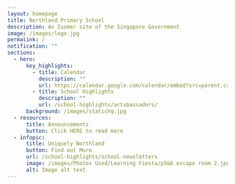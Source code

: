 ```yaml
---
layout: homepage
title: Northland Primary School
description: An Isomer site of the Singapore Government
image: /images/logo.jpg
permalink: /
notification: ""
sections:
  - hero:
      key_highlights:
        - title: Calendar
          description: ""
          url: https://calendar.google.com/calendar/embed?src=parent.calendar%40nps.edu.sg&ctz=Asia%2FSingapore
        - title: School Highlights
          description: ""
          url: /school-highlights/artsbassadors/
      background: /images/statichq.jpg
  - resources:
      title: Announcements
      button: Click HERE to read more
  - infopic:
      title: Uniquely Northland
      button: Find out More
      url: /school-highlights/school-newsletters
      image: /images/Photos Used/Learning Fiesta/p5&6 escape room 2.jpg
      alt: Image alt text
---
```

